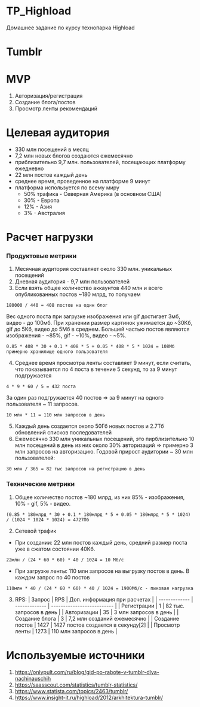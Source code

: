 # TP_Highload
Домашнее задание по курсу технопарка Highload

# Tumblr

# MVP
1. Авторизация/регистрация
2. Создание блога/постов
3. Просмотр ленты рекомендаций

# Целевая аудитория
* 330 млн посещений в месяц
* 7,2 млн новых блогов создаются ежемесячно
* приблизительно 9,7 млн. пользователей, посещающих платформу ежедневно
* 22 млн постов каждый день
* среднее время, проведенное на платформе 9 минут
* платформа используется по всему миру
  * 50% трафика - Северная Америка (в основном США)
  * 30% - Европа
  * 12% - Азия
  * 3% - Австралия

# Расчет нагрузки
### Продуктовые метрики
1. Месячная аудитория составляет около 330 млн. уникальных посещений
2. Дневная аудитория - 9,7 млн пользователей
3. Если взять общее количество аккаунтов 440 млн и всего опубликованных постов ~180 млрд, то получаем 
```
180000 / 440 = 408 постов на один блог
```
Вес одного поста при загрузке изображения или gif достигает 3мб, видео - до 100мб. При хранении размер картинок ужимается до ~30Кб, gif до 5Кб, видео до 5Мб в среднем.
Большей частью постов являются изображения - ~85%, gif - ~10%, видео - ~5%.
```
0.85 * 408 * 30 + 0.1 * 408 * 5 + 0.05 * 408 * 5 * 1024 = 108Мб примерно хранилище одного пользователя
```
4. Среднее время просмотра ленты составляет 9 минут, если считать, что показывается по 4 поста в течение 5 секунд, то за 9 минут подгружается
```
4 * 9 * 60 / 5 = 432 поста  
```
За один раз подгружается 40 постов => за 9 минут на одного пользователя ~ 11 запросов. 
```
10 млн * 11 = 110 млн запросов в день
```
5. Каждый день создается около 50Гб новых постов и 2.7Тб обновлений списков последователей
6. Ежемесячно 330 млн уникальных посещений, это пирблизительно 10 млн посещений в день из них около 30% авторизаций => примерно 3 млн запросов на авторизацию.
   Годовой прирост аудитории ~ 30 млн пользователей:
```
30 млн / 365 = 82 тыс запросов на регистрацию в день
```

### Технические метрики
1. Общее количество постов ~180 млрд, из них 85% - изображения, 10% - gif, 5% - видео.
```
(0.85 * 180млрд * 30 + 0.1 * 180млрд * 5 + 0.05 * 180млрд * 5 * 1024) / (1024 * 1024 * 1024) = 4727Пб 
```
2. Сетевой трафик
  * При создании: 22 млн постов каждый день, средний размер поста уже в сжатом состоянии 40Кб.
 ```
 22млн / (24 * 60 * 60) * 40 / 1024 = 10 Мб/с 
 ```
  * При загрузке ленты: 110 млн запросов на выгрузку постов в день. В каждом запрос по 40 постов
  ```
  110млн * 40 / (24 * 60 * 60) * 40 / 1024 = 1900Мб/с - пиковая нагрузка
  ```
 3. RPS: 
|  Запрос         |      RPS      | Доп. информация при расчетах       |
| -------------   | ------------- | --------------------------         |
| Регистрации     | 1             | 82 тыс. запросов в день            |
| Авторизации     | 35            |  3 млн запросов в день             |
| Создание блога  | 3             |  7,2 млн созданий ежемесячно       |
| Создание постов | 1427          | 1427 постов создается в секунду[2] |
| Просмотр ленты  | 1273          | 110 млн запросов в день            |


# Используемые источники
1. https://onlypult.com/ru/blog/gid-po-rabote-v-tumblr-dlya-nachinauschih
2. https://saasscout.com/statistics/tumblr-statistics/
3. https://www.statista.com/topics/2463/tumblr/
4. https://www.insight-it.ru/highload/2012/arkhitektura-tumblr/
